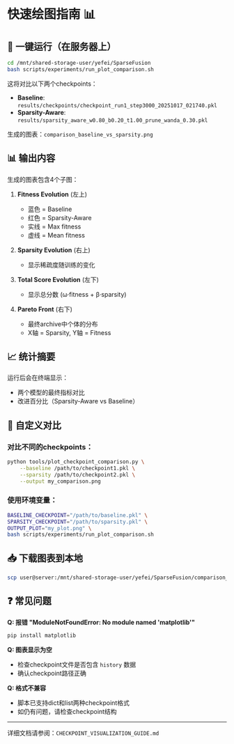 # 快速绘图指南 📊

## 🎯 一键运行（在服务器上）

```bash
cd /mnt/shared-storage-user/yefei/SparseFusion
bash scripts/experiments/run_plot_comparison.sh
```

这将对比以下两个checkpoints：
- **Baseline**: `results/checkpoints/checkpoint_run1_step3000_20251017_021740.pkl`
- **Sparsity-Aware**: `results/sparsity_aware_w0.80_b0.20_t1.00_prune_wanda_0.30.pkl`

生成的图表：`comparison_baseline_vs_sparsity.png`

## 📊 输出内容

生成的图表包含4个子图：

1. **Fitness Evolution** (左上)
   - 蓝色 = Baseline
   - 红色 = Sparsity-Aware
   - 实线 = Max fitness
   - 虚线 = Mean fitness

2. **Sparsity Evolution** (右上)
   - 显示稀疏度随训练的变化

3. **Total Score Evolution** (左下)
   - 显示总分数 (ω·fitness + β·sparsity)

4. **Pareto Front** (右下)
   - 最终archive中个体的分布
   - X轴 = Sparsity, Y轴 = Fitness

## 📈 统计摘要

运行后会在终端显示：
- 两个模型的最终指标对比
- 改进百分比（Sparsity-Aware vs Baseline）

## 🔧 自定义对比

### 对比不同的checkpoints：

```bash
python tools/plot_checkpoint_comparison.py \
    --baseline /path/to/checkpoint1.pkl \
    --sparsity /path/to/checkpoint2.pkl \
    --output my_comparison.png
```

### 使用环境变量：

```bash
BASELINE_CHECKPOINT="/path/to/baseline.pkl" \
SPARSITY_CHECKPOINT="/path/to/sparsity.pkl" \
OUTPUT_PLOT="my_plot.png" \
bash scripts/experiments/run_plot_comparison.sh
```

## 📥 下载图表到本地

```bash
scp user@server:/mnt/shared-storage-user/yefei/SparseFusion/comparison_baseline_vs_sparsity.png ./
```

## ❓ 常见问题

**Q: 报错 "ModuleNotFoundError: No module named 'matplotlib'"**
```bash
pip install matplotlib
```

**Q: 图表显示为空**
- 检查checkpoint文件是否包含 `history` 数据
- 确认checkpoint路径正确

**Q: 格式不兼容**
- 脚本已支持dict和list两种checkpoint格式
- 如仍有问题，请检查checkpoint结构

---

详细文档请参阅：`CHECKPOINT_VISUALIZATION_GUIDE.md`

